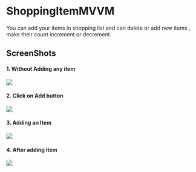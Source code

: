 # ShoppingItemMVVM

You can add your items in shopping list and can delete or add new items , make their count increment or decrement.

## ScreenShots

#### 1. Without Adding any item
![](https://i.ibb.co/LgntKKc/Screenshot-20211212-151731-Shopping-List.jpg)

#### 2. Click on Add button
![](https://i.ibb.co/QQrPVyP/Screenshot-20211212-151740-Shopping-List.jpg)

#### 3. Adding an Item
![](https://i.ibb.co/qs2yT1J/Screenshot-20211212-151816-Shopping-List.jpg)

#### 4. After adding item
![](https://i.ibb.co/VNM5dNx/Screenshot-20211212-151824-Shopping-List.jpg)

